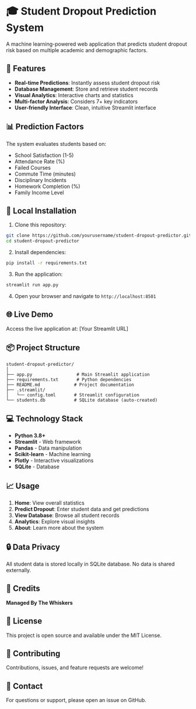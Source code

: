 # 🎓 Student Dropout Prediction System

A machine learning-powered web application that predicts student dropout risk based on multiple academic and demographic factors.

## 🌟 Features

- **Real-time Predictions**: Instantly assess student dropout risk
- **Database Management**: Store and retrieve student records
- **Visual Analytics**: Interactive charts and statistics
- **Multi-factor Analysis**: Considers 7+ key indicators
- **User-friendly Interface**: Clean, intuitive Streamlit interface

## 📊 Prediction Factors

The system evaluates students based on:
- School Satisfaction (1-5)
- Attendance Rate (%)
- Failed Courses
- Commute Time (minutes)
- Disciplinary Incidents
- Homework Completion (%)
- Family Income Level

## 🚀 Local Installation

1. Clone this repository:
```bash
git clone https://github.com/yourusername/student-dropout-predictor.git
cd student-dropout-predictor
```

2. Install dependencies:
```bash
pip install -r requirements.txt
```

3. Run the application:
```bash
streamlit run app.py
```

4. Open your browser and navigate to `http://localhost:8501`

## 🌐 Live Demo

Access the live application at: [Your Streamlit URL]

## 📦 Project Structure

```
student-dropout-predictor/
│
├── app.py                 # Main Streamlit application
├── requirements.txt       # Python dependencies
├── README.md             # Project documentation
├── .streamlit/
│   └── config.toml       # Streamlit configuration
└── students.db           # SQLite database (auto-created)
```

## 💻 Technology Stack

- **Python 3.8+**
- **Streamlit** - Web framework
- **Pandas** - Data manipulation
- **Scikit-learn** - Machine learning
- **Plotly** - Interactive visualizations
- **SQLite** - Database

## 📈 Usage

1. **Home**: View overall statistics
2. **Predict Dropout**: Enter student data and get predictions
3. **View Database**: Browse all student records
4. **Analytics**: Explore visual insights
5. **About**: Learn more about the system

## 🔒 Data Privacy

All student data is stored locally in SQLite database. No data is shared externally.

## 👥 Credits

**Managed By The Whiskers**

## 📄 License

This project is open source and available under the MIT License.

## 🤝 Contributing

Contributions, issues, and feature requests are welcome!

## 📧 Contact

For questions or support, please open an issue on GitHub.
